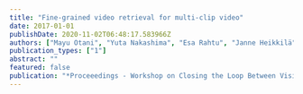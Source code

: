 ```yaml
---
title: "Fine-grained video retrieval for multi-clip video"
date: 2017-01-01
publishDate: 2020-11-02T06:48:17.583966Z
authors: ["Mayu Otani", "Yuta Nakashima", "Esa Rahtu", "Janne Heikkilä"]
publication_types: ["1"]
abstract: ""
featured: false
publication: "*Proceeedings - Workshop on Closing the Loop Between Vision and Language at ICCV*"
---
```



